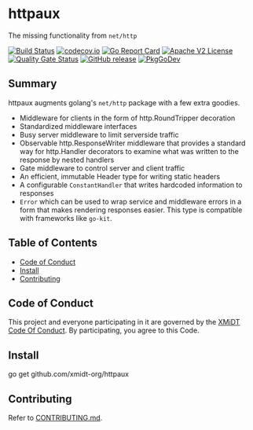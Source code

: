 # httpaux

The missing functionality from `net/http`

[![Build Status](https://github.com/xmidt-org/httpaux/workflows/CI/badge.svg)](https://github.com/xmidt-org/httpaux/actions)
[![codecov.io](http://codecov.io/github/xmidt-org/httpaux/coverage.svg?branch=main)](http://codecov.io/github/xmidt-org/httpaux?branch=main)
[![Go Report Card](https://goreportcard.com/badge/github.com/xmidt-org/httpaux)](https://goreportcard.com/report/github.com/xmidt-org/httpaux)
[![Apache V2 License](http://img.shields.io/badge/license-Apache%20V2-blue.svg)](https://github.com/xmidt-org/httpaux/blob/main/LICENSE)
[![Quality Gate Status](https://sonarcloud.io/api/project_badges/measure?project=xmidt-org_httpaux&metric=alert_status)](https://sonarcloud.io/dashboard?id=xmidt-org_httpaux)
[![GitHub release](https://img.shields.io/github/release/xmidt-org/httpaux.svg)](CHANGELOG.md)
[![PkgGoDev](https://pkg.go.dev/badge/github.com/xmidt-org/httpaux)](https://pkg.go.dev/github.com/xmidt-org/httpaux)
## Summary

httpaux augments golang's `net/http` package with a few extra goodies.

- Middleware for clients in the form of http.RoundTripper decoration
- Standardized middleware interfaces
- Busy server middleware to limit serverside traffic
- Observable http.ResponseWriter middleware that provides a standard way for http.Handler decorators to examine what was written to the response by nested handlers
- Gate middleware to control server and client traffic
- An efficient, immutable Header type for writing static headers
- A configurable `ConstantHandler` that writes hardcoded information to responses
- `Error` which can be used to wrap service and middleware errors in a form that makes rendering responses easier.  This type is compatible with frameworks like `go-kit`.

## Table of Contents

- [Code of Conduct](#code-of-conduct)
- [Install](#install)
- [Contributing](#contributing)

## Code of Conduct

This project and everyone participating in it are governed by the [XMiDT Code Of Conduct](https://xmidt.io/code_of_conduct/).
By participating, you agree to this Code.

## Install

go get github.com/xmidt-org/httpaux

## Contributing

Refer to [CONTRIBUTING.md](CONTRIBUTING.md).
